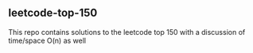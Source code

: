 ## leetcode-top-150 

This repo contains solutions to the leetcode top 150 with a discussion of time/space O(n) as well
